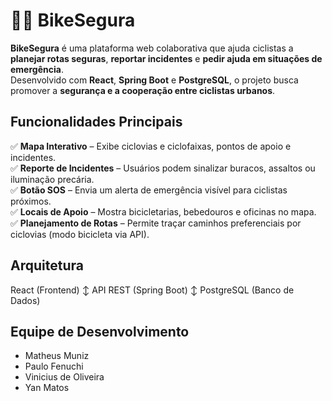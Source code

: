 # 🚴‍♂️ BikeSegura

**BikeSegura** é uma plataforma web colaborativa que ajuda ciclistas a **planejar rotas seguras**, **reportar incidentes** e **pedir ajuda em situações de emergência**.  
Desenvolvido com **React**, **Spring Boot** e **PostgreSQL**, o projeto busca promover a **segurança e a cooperação entre ciclistas urbanos**.

## Funcionalidades Principais

✅ **Mapa Interativo** – Exibe ciclovias e ciclofaixas, pontos de apoio e incidentes.  
✅ **Reporte de Incidentes** – Usuários podem sinalizar buracos, assaltos ou iluminação precária.  
✅ **Botão SOS** – Envia um alerta de emergência visível para ciclistas próximos.  
✅ **Locais de Apoio** – Mostra bicicletarias, bebedouros e oficinas no mapa.  
✅ **Planejamento de Rotas** – Permite traçar caminhos preferenciais por ciclovias (modo bicicleta via API).

## Arquitetura

React (Frontend)
↕️
API REST (Spring Boot)
↕️
PostgreSQL (Banco de Dados)

## Equipe de Desenvolvimento

- Matheus Muniz
- Paulo Fenuchi
- Vinicius de Oliveira
- Yan Matos

